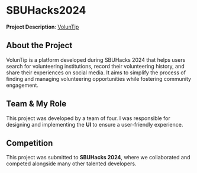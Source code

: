 # SBUHacks2024

**Project Description**: [VolunTip](https://devpost.com/software/voluntip)

## About the Project
VolunTip is a platform developed during SBUHacks 2024 that helps users search for volunteering institutions, record their volunteering history, and share their experiences on social media. It aims to simplify the process of finding and managing volunteering opportunities while fostering community engagement.

## Team & My Role
This project was developed by a team of four. I was responsible for designing and implementing the **UI** to ensure a user-friendly experience. 

## Competition
This project was submitted to **SBUHacks 2024**, where we collaborated and competed alongside many other talented developers.
